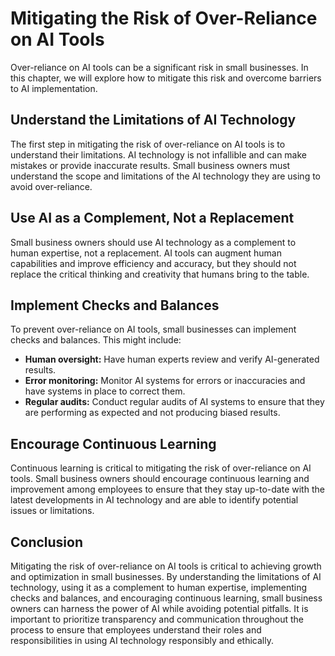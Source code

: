 Mitigating the Risk of Over-Reliance on AI Tools
===================================================================================================

Over-reliance on AI tools can be a significant risk in small businesses. In this chapter, we will explore how to mitigate this risk and overcome barriers to AI implementation.

Understand the Limitations of AI Technology
-------------------------------------------

The first step in mitigating the risk of over-reliance on AI tools is to understand their limitations. AI technology is not infallible and can make mistakes or provide inaccurate results. Small business owners must understand the scope and limitations of the AI technology they are using to avoid over-reliance.

Use AI as a Complement, Not a Replacement
-----------------------------------------

Small business owners should use AI technology as a complement to human expertise, not a replacement. AI tools can augment human capabilities and improve efficiency and accuracy, but they should not replace the critical thinking and creativity that humans bring to the table.

Implement Checks and Balances
-----------------------------

To prevent over-reliance on AI tools, small businesses can implement checks and balances. This might include:

* **Human oversight:** Have human experts review and verify AI-generated results.
* **Error monitoring:** Monitor AI systems for errors or inaccuracies and have systems in place to correct them.
* **Regular audits:** Conduct regular audits of AI systems to ensure that they are performing as expected and not producing biased results.

Encourage Continuous Learning
-----------------------------

Continuous learning is critical to mitigating the risk of over-reliance on AI tools. Small business owners should encourage continuous learning and improvement among employees to ensure that they stay up-to-date with the latest developments in AI technology and are able to identify potential issues or limitations.

Conclusion
----------

Mitigating the risk of over-reliance on AI tools is critical to achieving growth and optimization in small businesses. By understanding the limitations of AI technology, using it as a complement to human expertise, implementing checks and balances, and encouraging continuous learning, small business owners can harness the power of AI while avoiding potential pitfalls. It is important to prioritize transparency and communication throughout the process to ensure that employees understand their roles and responsibilities in using AI technology responsibly and ethically.
